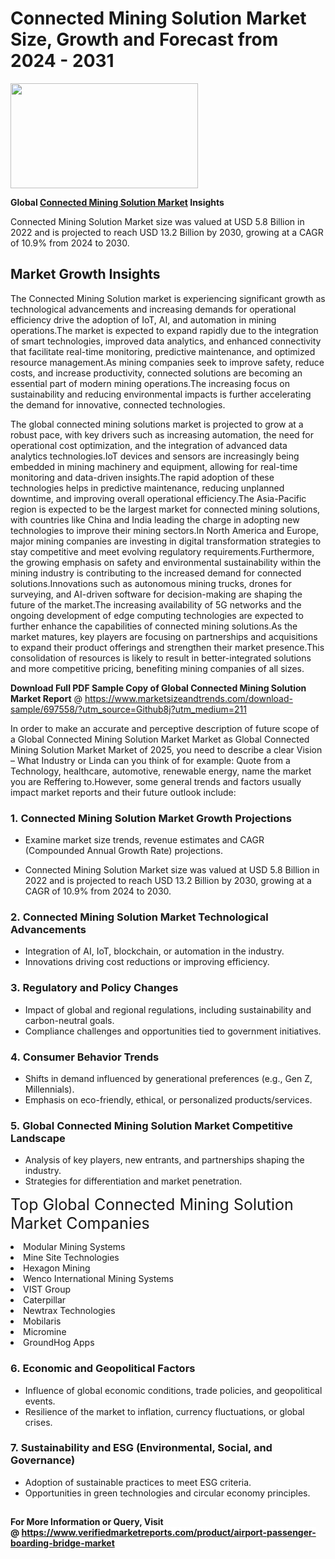 <H1>Connected Mining Solution Market Size, Growth and Forecast from 2024 - 2031</H1><img class="aligncenter size-medium wp-image-584254" src="https://thirdeyenews.in/wp-content/uploads/2024/09/Global-Market-Research-300x168.jpeg" alt="" width="300" height="168" /><p><strong>Global&nbsp;<a href="https://www.marketsizeandtrends.com/download-sample/697558/?utm_source=Github8j?utm_medium=211">Connected Mining Solution Market</a> Insights</strong></p><p>Connected Mining Solution Market size was valued at USD 5.8 Billion in 2022 and is projected to reach USD 13.2 Billion by 2030, growing at a CAGR of 10.9% from 2024 to 2030.</p><p><h2>Market Growth Insights</h2> <p>The Connected Mining Solution market is experiencing significant growth as technological advancements and increasing demands for operational efficiency drive the adoption of IoT, AI, and automation in mining operations.The market is expected to expand rapidly due to the integration of smart technologies, improved data analytics, and enhanced connectivity that facilitate real-time monitoring, predictive maintenance, and optimized resource management.As mining companies seek to improve safety, reduce costs, and increase productivity, connected solutions are becoming an essential part of modern mining operations.The increasing focus on sustainability and reducing environmental impacts is further accelerating the demand for innovative, connected technologies.</p> <p>The global connected mining solutions market is projected to grow at a robust pace, with key drivers such as increasing automation, the need for operational cost optimization, and the integration of advanced data analytics technologies.IoT devices and sensors are increasingly being embedded in mining machinery and equipment, allowing for real-time monitoring and data-driven insights.The rapid adoption of these technologies helps in predictive maintenance, reducing unplanned downtime, and improving overall operational efficiency.The Asia-Pacific region is expected to be the largest market for connected mining solutions, with countries like China and India leading the charge in adopting new technologies to improve their mining sectors.In North America and Europe, major mining companies are investing in digital transformation strategies to stay competitive and meet evolving regulatory requirements.Furthermore, the growing emphasis on safety and environmental sustainability within the mining industry is contributing to the increased demand for connected solutions.Innovations such as autonomous mining trucks, drones for surveying, and AI-driven software for decision-making are shaping the future of the market.The increasing availability of 5G networks and the ongoing development of edge computing technologies are expected to further enhance the capabilities of connected mining solutions.As the market matures, key players are focusing on partnerships and acquisitions to expand their product offerings and strengthen their market presence.This consolidation of resources is likely to result in better-integrated solutions and more competitive pricing, benefiting mining companies of all sizes.</p> <p><span class=""><strong>Download Full PDF Sample Copy of Global Connected Mining Solution Market Report</strong> @ <a href="https://www.marketsizeandtrends.com/download-sample/697558/?utm_source=Github8j?utm_medium=211" target="_blank">https://www.marketsizeandtrends.com/download-sample/697558/?utm_source=Github8j?utm_medium=211</a></span></p><p>In order to make an accurate and perceptive description of future scope of a Global&nbsp;Connected Mining Solution Market Market as Global&nbsp;Connected Mining Solution Market Market of 2025, you need to describe a clear Vision &ndash; What Industry or Linda can you think of for example: Quote from a Technology, healthcare, automotive, renewable energy, name the market you are Reffering to.However, some general trends and factors usually impact market reports and their future outlook include:</p><h3>1.&nbsp;<strong>Connected Mining Solution Market Growth Projections</strong></h3><ul><li>Examine market size trends, revenue estimates and CAGR (Compounded Annual Growth Rate) projections.</li><li><p>Connected Mining Solution Market size was valued at USD 5.8 Billion in 2022 and is projected to reach USD 13.2 Billion by 2030, growing at a CAGR of 10.9% from 2024 to 2030.</p></li></ul><h3>2.&nbsp;<strong>Connected Mining Solution Market Technological Advancements</strong></h3><ul><li>Integration of AI, IoT, blockchain, or automation in the industry.</li><li>Innovations driving cost reductions or improving efficiency.</li></ul><h3>3.&nbsp;<strong>Regulatory and Policy Changes</strong></h3><ul><li>Impact of global and regional regulations, including sustainability and carbon-neutral goals.</li><li>Compliance challenges and opportunities tied to government initiatives.</li></ul><h3>4.&nbsp;<strong>Consumer Behavior Trends</strong></h3><ul><li>Shifts in demand influenced by generational preferences (e.g., Gen Z, Millennials).</li><li>Emphasis on eco-friendly, ethical, or personalized products/services.</li></ul><h3>5.&nbsp;<strong>Global Connected Mining Solution Market Competitive Landscape</strong></h3><ul><li>Analysis of key players, new entrants, and partnerships shaping the industry.</li><li>Strategies for differentiation and market penetration.</li></ul><p data-pm-slice="1 1 []"><span style="color: inherit; font-family: inherit; font-size: 25px;">Top Global Connected Mining Solution Market Companies</span></p><div class="" data-test-id=""><p><li>Modular Mining Systems</li><li> Mine Site Technologies</li><li> Hexagon Mining</li><li> Wenco International Mining Systems</li><li> VIST Group</li><li> Caterpillar</li><li> Newtrax Technologies</li><li> Mobilaris</li><li> Micromine</li><li> GroundHog Apps</li></p></div><h3>6.&nbsp;<strong>Economic and Geopolitical Factors</strong></h3><ul><li>Influence of global economic conditions, trade policies, and geopolitical events.</li><li>Resilience of the market to inflation, currency fluctuations, or global crises.</li></ul><h3>7.&nbsp;<strong>Sustainability and ESG (Environmental, Social, and Governance)</strong></h3><ul><li>Adoption of sustainable practices to meet ESG criteria.</li><li>Opportunities in green technologies and circular economy principles.</li></ul><h2><strong style="font-size: 14px;">For More Information or Query, Visit @&nbsp;</strong><a style="background-color: #ffffff; font-size: 14px;" href="https://www.marketsizeandtrends.com/report/connected-mining-solution-market/" target="_blank">https://www.verifiedmarketreports.com/product/airport-passenger-boarding-bridge-market</a></h2>